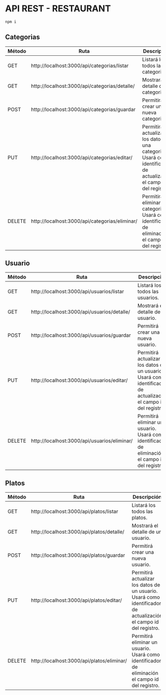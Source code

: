 # API REST - RESTAURANT

``` bash
npm i 
```
## Categorias
| Método | Ruta | Descripción |
|-|-|-|
| GET | http://localhost:3000/api/categorias/listar | Listará los todos las categorias. |
| GET | http://localhost:3000/api/categorias/detalle/ | Mostrará el detalle de un categoria. |
| POST | http://localhost:3000/api/categorias/guardar | Permitirá crear una nueva categoria. |
| PUT | http://localhost:3000/api/categorias/editar/ | Permitirá actualizar los datos de una categoria. Usará como identificador de actualización el campo id del registro. |
| DELETE | http://localhost:3000/api/categorias/eliminar/ | Permitirá eliminar una categoria. Usará como identificador de eliminación el campo id del registro. |

## Usuario
| Método | Ruta | Descripción |
|-|-|-|
| GET | http://localhost:3000/api/usuarios/listar | Listará los todos las usuarios. |
| GET | http://localhost:3000/api/usuarios/detalle/ | Mostrará el detalle de un usuario. |
| POST | http://localhost:3000/api/usuarios/guardar | Permitirá crear una nueva usuario. |
| PUT | http://localhost:3000/api/usuarios/editar/ | Permitirá actualizar los datos de un usuario. Usará como identificador de actualización el campo id del registro. |
| DELETE | http://localhost:3000/api/usuarios/eliminar/ | Permitirá eliminar un usuario. Usará como identificador de eliminación el campo id del registro. |

## Platos
| Método | Ruta | Descripción |
|-|-|-|
| GET | http://localhost:3000/api/platos/listar | Listará los todos las platos. |
| GET | http://localhost:3000/api/platos/detalle/ | Mostrará el detalle de un usuario. |
| POST | http://localhost:3000/api/platos/guardar | Permitirá crear una nueva usuario. |
| PUT | http://localhost:3000/api/platos/editar/ | Permitirá actualizar los datos de un usuario. Usará como identificador de actualización el campo id del registro. |
| DELETE | http://localhost:3000/api/platos/eliminar/ | Permitirá eliminar un usuario. Usará como identificador de eliminación el campo id del registro. |
